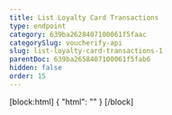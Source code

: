 ```yaml
---
title: List Loyalty Card Transactions
type: endpoint
category: 639ba2628407100061f5faac
categorySlug: voucherify-api
slug: list-loyalty-card-transactions-1
parentDoc: 639ba2658407100061f5fab6
hidden: false
order: 15
---
```

[block:html]
{
  "html": "<style>\n[title=\"Toggle library\"] { \n  display: none; }\n.LanguagePicker-divider { \n  display: none; }\n.Playground-section3VTXuaYZivJK > .APISectionHeader3LN_-QIR0m7x {\n  display: none; }\n.LanguagePicker-languages1qVVo_v6AlP9 {\n  display: none; }\n</style>"
}
[/block]
